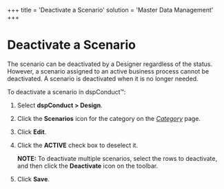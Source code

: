 +++
title = 'Deactivate a Scenario'
solution = 'Master Data Management'
+++

# Deactivate a Scenario

The scenario can be deactivated by a Designer regardless of the status.
However, a scenario assigned to an active business process cannot be
deactivated. A scenario is deactivated when it is no longer needed.

To deactivate a scenario in dspConduct™:

1.  Select <span style="font-weight: bold;">dspConduct \> Design</span>.

2.  Click the <span style="font-weight: bold;">Scenarios</span> icon for
    the category on the
    <span style="font-style: italic;">[Category](../Page_Desc/Category_H.htm)</span>
    page.

3.  Click <span style="font-weight: bold;">Edit</span>.

4.  Click the <span style="font-weight: bold;">ACTIVE</span> check box
    to deselect it.
    
    **NOTE:** To deactivate multiple scenarios, select the rows to
    deactivate, and then click the
    <span style="font-weight: bold;">Deactivate</span> icon on the
    toolbar.

5.  Click <span style="font-weight: bold;">Save</span>.
